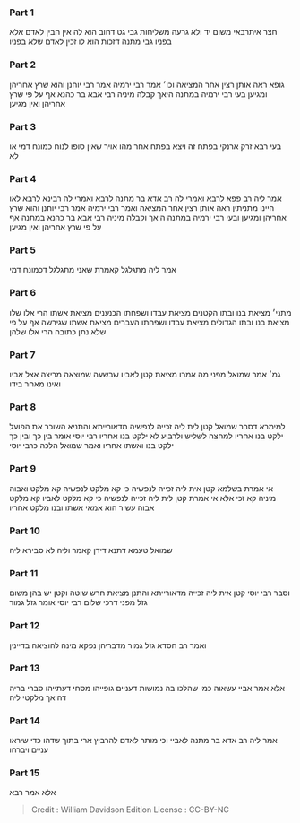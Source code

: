 
### Part 1
חצר איתרבאי משום יד ולא גרעה משליחות גבי גט דחוב הוא לה אין חבין לאדם אלא בפניו גבי מתנה דזכות הוא לו זכין לאדם שלא בפניו

### Part 2
גופא ראה אותן רצין אחר המציאה וכו׳ אמר רבי ירמיה אמר רבי יוחנן והוא שרץ אחריהן ומגיען בעי רבי ירמיה במתנה היאך קבלה מיניה רבי אבא בר כהנא אף על פי שרץ אחריהן ואין מגיען

### Part 3
בעי רבא זרק ארנקי בפתח זה ויצא בפתח אחר מהו אויר שאין סופו לנוח כמונח דמי או לא

### Part 4
אמר ליה רב פפא לרבא ואמרי לה רב אדא בר מתנה לרבא ואמרי לה רבינא לרבא לאו היינו מתניתין ראה אותן רצין אחר המציאה ואמר רבי ירמיה אמר רבי יוחנן והוא שרץ אחריהן ומגיען ובעי רבי ירמיה במתנה היאך וקבלה מיניה רבי אבא בר כהנא במתנה אף על פי שרץ אחריהן ואין מגיען

### Part 5
אמר ליה מתגלגל קאמרת שאני מתגלגל דכמונח דמי

### Part 6
מתני׳ מציאת בנו ובתו הקטנים מציאת עבדו ושפחתו הכנענים מציאת אשתו הרי אלו שלו מציאת בנו ובתו הגדולים מציאת עבדו ושפחתו העברים מציאת אשתו שגירשה אף על פי שלא נתן כתובה הרי אלו שלהן

### Part 7
גמ׳ אמר שמואל מפני מה אמרו מציאת קטן לאביו שבשעה שמוצאה מריצה אצל אביו ואינו מאחר בידו

### Part 8
למימרא דסבר שמואל קטן לית ליה זכייה לנפשיה מדאורייתא והתניא השוכר את הפועל ילקט בנו אחריו למחצה לשליש ולרביע לא ילקט בנו אחריו רבי יוסי אומר בין כך ובין כך ילקט בנו ואשתו אחריו ואמר שמואל הלכה כרבי יוסי

### Part 9
אי אמרת בשלמא קטן אית ליה זכייה לנפשיה כי קא מלקט לנפשיה קא מלקט ואבוה מיניה קא זכי אלא אי אמרת קטן לית ליה זכייה לנפשיה כי קא מלקט לאביו קא מלקט אבוה עשיר הוא אמאי אשתו ובנו מלקט אחריו

### Part 10
שמואל טעמא דתנא דידן קאמר וליה לא סבירא ליה

### Part 11
וסבר רבי יוסי קטן אית ליה זכייה מדאורייתא והתנן מציאת חרש שוטה וקטן יש בהן משום גזל מפני דרכי שלום רבי יוסי אומר גזל גמור

### Part 12
ואמר רב חסדא גזל גמור מדבריהן נפקא מינה להוציאה בדיינין

### Part 13
אלא אמר אביי עשאוה כמי שהלכו בה נמושות דעניים גופייהו מסחי דעתייהו סברי בריה דהיאך מלקטי ליה

### Part 14
אמר ליה רב אדא בר מתנה לאביי וכי מותר לאדם להרביץ ארי בתוך שדהו כדי שיראו עניים ויברחו

### Part 15
אלא אמר רבא

>Credit : William Davidson Edition
>License : CC-BY-NC